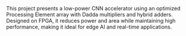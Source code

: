 This project presents a low-power CNN accelerator using an optimized Processing Element array with Dadda multipliers and hybrid adders. Designed on FPGA, it reduces power and area while maintaining high performance, making it ideal for edge AI and real-time applications.
